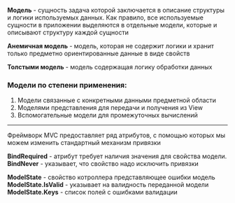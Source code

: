**Модель** - сущность задача которой заключается в описание структуры и логики используемых данных. Как правило, все используемые сущности в приложении выделяются в отдельные модели, которые и описывают структуру каждой сущности

**Анемичная модель** - модель, которая не содержит логики и хранит только предметно ориентированные данные в виде свойств

**Толстыми модель** - модель содержащая логику обработки данных

### Модели по степени применения:

1. Модели связанные с конкретными данными предметной области
2. Моделями представления для передачи и получения из View
3. Вспомогательные модели для промежуточных вычислений

---

Фреймворк MVC предоставляет ряд атрибутов, с помощью которых мы можем изменить стандартный механизм привязки

**BindRequired** - атрибут требует наличия значения для свойства модели.
**BindNever** - указывает, что свойство надо исключить привязки

**ModelState** - свойство котроллера представляющее ошибки модель 
**ModelState.IsValid** - указывает на валидность переданной модели
**ModelState.Keys** - список полей с ошибками валидации